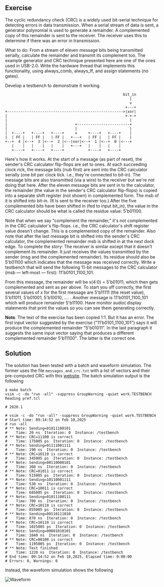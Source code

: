 ## Exercise

The cyclic redundancy check (CRC) is a widely used bit-serial technique for
detecting errors in data transmission. When a serial stream of data is sent, a
generator polynomial is used to generate a remainder. A complemented copy of
this remainder is sent to the receiver. The receiver uses this to determine if
there was an error in transmission.

What to do: From a stream of eleven message bits being transmitted serially,
calculate the remainder and transmit its complement too. The example generator
and CRC technique presented here are one of the ones used in USB-2.0. Write the
hardware thread that implements this functionality, using always_comb,
always_ff, and assign statements (no gates).

Develop a testbench to demonstrate it working. 

```
                                                      bit_in
                                                         |  
                                                         v  
                                                       +---+
+----------------------------------------------------->|xor|
|                                                      +-+-+
|                                                        |  
|                               +------------------------+  
|                               |                        |  
|  +----+   +----+   +----+     v     +----+   +----+    |  
|  | FF |   | FF |   | FF |   +---+   | FF |   | FF |    |  
+--+  4 |<--+  3 |<--+  2 |<--|xor|<--+  1 |<--+  0 |<---+  
   |    |   |    |   |    |   +---+   |    |   |    |       
   +----+   +----+   +----+           +----+   +----+       
```

Here's how it works. At the start of a message (as part of reset), the sender's
CRC calculator flip-flops are set to ones. At each succeeding clock rick, the
message bits (nub first) are sent into the CRC calculator serially (one bit per
clock tick. i.e., they're connected to bit-in). The message bits are also
transmitted (via a wire) to the receiver but we're not doing that here. After
the eleven message bits are sent in to the calculator, the remainder (the value
in the sender's CRC calculator flip-flops) is copied into a separate shift
register (not shown) in complemented form. The msb of it is shifted into
bit-in. (It is sent to the receiver too.) After the five complemented bits have
been shifted in (fed to input bit_in), the value in the CRC calculator should
be what is called the residue value: 5'b01100. 

Note that when we say "complement the remainder," it's not complemented in the
CRC calculator's flip-flops. i.e., the CRC calculator's shift register value
doesn't change. This is a complemented copy of the remainder. Also note that
after the last message bit is shifted into the sender's CRC calculator, the
complemented remainder msb is shifted in at the next dock edge. To complete the
story: The receiver is similar except that it doesn't complement its remainder.
It just receives the values transmitted by the sender (msg and the complemented
remainder). Its residue should also be 5'b01100 which indicates that the
message was received correctly. Write a testbench that will send the following
11-bit messages to the CRC calculator (msb — left-most — first):
11'b0101_1100_101.

From this message, the remainder will be x(4:0) = 5'b01011, which then gets
complemented and sent as per above. To start you off correctly, the first
several values of x for the first message are 5'b11111 (the reset value),
5'b11011, 5'b01001, 5'b10010, .... . Another message is 11'b0101_1100_101 which
will produce remainder 5'b11100. Have monitor audio( display statements that
print the values so you can see them generating correctly. 

**Note**. The text of the exercise has been copied 1:1. But it has an error.
The first input vector suggested by the exercise ("11'b0101_1100_101") says it
will produce the complemented remainder "5'b01011". In the last paragraph it
suggests the same input vector saying that produces a different complemented
remainder 5'b11100". The latter is the correct one.

## Solution

The solution has been tested with a batch and waveform simulation. The former
uses the file `messages_and_crc.txt` with a list of vectors and their
pre-computed CRC with this [website](https://leventozturk.com/engineering/crc/).
The batch simulation output is the following
```
$ make batch
vsim -c -do "run -all" -suppress GroupWarning -quiet work.TESTBENCH
Reading pref.tcl

# 2020.1

# vsim -c -do "run -all" -suppress GroupWarning -quiet work.TESTBENCH
# Start time: 09:14:52 on Feb 18,2025
# run -all
# ** Note: Sending=01011100101
#    Time: 20 ns  Iteration: 0  Instance: /testbench
# ** Note: CRC=11100 is correct
#    Time: 175005 ps  Iteration: 0  Instance: /testbench
# ** Note: Sending=01111001111
#    Time: 190 ns  Iteration: 0  Instance: /testbench
# ** Note: CRC=10110 is correct
#    Time: 345005 ps  Iteration: 0  Instance: /testbench
# ** Note: Sending=00110000101
#    Time: 360 ns  Iteration: 0  Instance: /testbench
# ** Note: CRC=01011 is correct
#    Time: 515005 ps  Iteration: 0  Instance: /testbench
# ** Note: Sending=10110001111
#    Time: 530 ns  Iteration: 0  Instance: /testbench
# ** Note: CRC=10011 is correct
#    Time: 685005 ps  Iteration: 0  Instance: /testbench
# ** Note: Sending=01011100111
#    Time: 700 ns  Iteration: 0  Instance: /testbench
# ** Note: CRC=10110 is correct
#    Time: 855005 ps  Iteration: 0  Instance: /testbench
# ** Note: Sending=00110111010
#    Time: 870 ns  Iteration: 0  Instance: /testbench
# ** Note: CRC=10110 is correct
#    Time: 1025005 ps  Iteration: 0  Instance: /testbench
# ** Note: Sending=00001010101
#    Time: 1040 ns  Iteration: 0  Instance: /testbench
# ** Note: CRC=00100 is correct
#    Time: 1195005 ps  Iteration: 0  Instance: /testbench
# ** Note: Test finished
#    Time: 1220 ns  Iteration: 0  Instance: /testbench
# End time: 09:14:52 on Feb 18,2025, Elapsed time: 0:00:00
# Errors: 0, Warnings: 0
```

Instead, the waveform simulation shows the following

![Waveform](wave.bmp)
